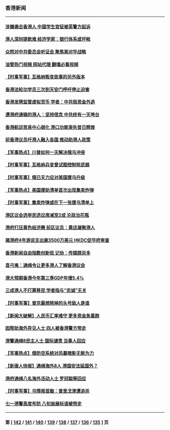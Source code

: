 ### 香港新闻
---
#### [涉嫌袭击香港人 中国学生宫钲被英警方起诉](../../pages/ncid1349362/n14040051.md?07231645) 
#### [港人深圳提款难 经济学家：银行体系或坏帐](../../pages/ncid1349362/n14038059.md?07231645) 
#### [众院对中共委员会听证会 聚焦美对华战略](../../pages/ncid1349362/n14038798.md?07231645) 
#### [油管热门视频 网站代理 翻墙必看视频](http://138.2.39.72:81/youtube.html?epic-marker?07231645)
#### [【时事军事】瓦格纳叛变故事的另外版本](../../pages/ncid1349362/n14038725.md?07231645) 
#### [香港法轮功学员三次到天安门呼吁停止迫害](../../pages/ncid1349362/n14038322.md?07231645) 
#### [香港发牌监管虚拟货币 学者：中共阻资金外逃](../../pages/ncid1349362/n14037917.md?07231645) 
#### [遭港府通辑的港人：坚持信念 中共终有一天垮台](../../pages/ncid1349362/n14037573.md?07231645) 
#### [香港航运贸易中心弱化 港口功能渐失昔日辉煌](../../pages/ncid1349362/n14037618.md?07231645) 
#### [前香港议员吁港人融入各国 推动助港人政策](../../pages/ncid1349362/n14037598.md?07231645) 
#### [【军事热点】川普如何一天解决俄乌冲突](../../pages/ncid1349362/n14036594.md?07231645) 
#### [【时事军事】瓦格纳兵变曾试图控制核武器](../../pages/ncid1349362/n14035212.md?07231645) 
#### [【时事军事】俄已无力应对美国援乌升级](../../pages/ncid1349362/n14033172.md?07231645) 
#### [【军事热点】美国援助清单首次出现集束炸弹](../../pages/ncid1349362/n14032422.md?07231645) 
#### [【时事军事】集束炸弹或在下一张援乌清单上](../../pages/ncid1349362/n14030549.md?07231645) 
#### [港区议会选举民选议席减至2成 沦政治花瓶](../../pages/ncid1349362/n14030262.md?07231645) 
#### [港府打压黄色经济圈 前区议员：黄店凝聚港人](../../pages/ncid1349362/n14030266.md?07231645) 
#### [揭港府4年游说支出逾3500万美元 HKDC促华府审查](../../pages/ncid1349362/n14030133.md?07231645) 
#### [香港新闻自由指数创新低 记协：传媒顾忌多](../../pages/ncid1349362/n14030122.md?07231645) 
#### [袁弓夷：通缉令让更多港人了解香港议会](../../pages/ncid1349362/n14029824.md?07231645) 
#### [港大预期香港今年第三季GDP年增5.4%](../../pages/ncid1349362/n14029971.md?07231645) 
#### [三成港人不打算移民 学者指与“忠诚”无关](../../pages/ncid1349362/n14029655.md?07231645) 
#### [【时事军事】普京最想除掉的头号敌人是谁](../../pages/ncid1349362/n14029750.md?07231645) 
#### [【新闻大破解】人民币汇率难守 更多资金急着跑](../../pages/ncid1349362/n14028961.md?07231645) 
#### [因帮助海外异见人士 四人被香港警方带走](../../pages/ncid1349362/n14028884.md?07231645) 
#### [港警通缉8民主人士 国际谴责 当事人回应](../../pages/ncid1349362/n14028124.md?07231645) 
#### [【军事热点】俄防空系统对风暴暗影无能为力](../../pages/ncid1349362/n14027879.md?07231645) 
#### [【新唐人快报】通缉海外8人 港国安法延国外？](../../pages/ncid1349362/n14027705.md?07231645) 
#### [港府通缉八名海外活动人士 罗冠聪等回应](../../pages/ncid1349362/n14027492.md?07231645) 
#### [【时事军事】乌情报首脑：普里戈津遭追杀](../../pages/ncid1349362/n14026506.md?07231645) 
#### [七一港警高度布防 八旬翁展标语被带走](../../pages/ncid1349362/n14026632.md?07231645) 

---
#### 第 [ [142](./142.md?07231645) / [141](./141.md?07231645) / [140](./140.md?07231645) / [139](./139.md?07231645) / [138](./138.md?07231645) / [137](./137.md?07231645) / [136](./136.md?07231645) / [135](./135.md?07231645) ] 页
